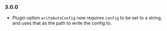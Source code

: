 ### 3.0.0

- Plugin option `writeAutoConfig` now requires `config` to be set to a string, and uses that as the path to write the config to.